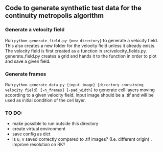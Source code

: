 ## Code to generate synthetic test data for the continuity metropolis algorithm

### Generate a velocity field
Run <code>python generate_field.py {new directory}</code> to generate a velocity field. This also creates a new folder for the velocity field unless it already exists. The velocity field is first created as a function in src/velocity_fields.py. generate_field.py creates a grid and hands it to the function in order to plot and save a given field.

### Generate frames
Run <code>python generate_data.py {input image} {directory containing velocity field} [-n_frames] [-pad_width]</code> to generate cell layers moving according to a given velocity field. Input image should be a .tif and will be used as initial condition of the cell layer.


### TO DO:
- make possible to run outside this directory
- create virtual environment
- save config as dict
- is u, v saved correctly compared to .tif images? (I.e. different origin)
. improve resolution on RK?
